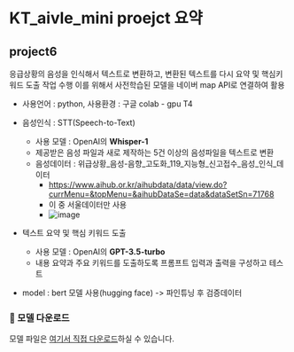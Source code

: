 # KT_aivle_mini proejct 요약

## project6

응급상황의 음성을 인식해서 텍스트로 변환하고, 변환된 텍스트를 다시 요약 및 핵심키워드 도출 작업 수행 
이를 위해서 사전학습된 모델을 네이버 map API로 연결하여 활용
* 사용언어 : python, 사용환경 : 구글 colab - gpu T4
* 음성인식 : STT(Speech-to-Text)
    * 사용 모델 : OpenAI의 **Whisper-1**
    * 제공받은 음성 파일과 새로 제작하는 5건 이상의 음성파일을 텍스트로 변환
    * 음성데이터 : 위급상황_음성-음향_고도화_119_지능형_신고접수_음성_인식_데이터
       * https://www.aihub.or.kr/aihubdata/data/view.do?currMenu=&topMenu=&aihubDataSe=data&dataSetSn=71768
       * 이 중 서울데이터만 사용
       * ![image](https://github.com/user-attachments/assets/b48b79a4-b851-495a-9729-1c77ff94b162)
         
* 텍스트 요약 및 핵심 키워드 도출
    * 사용 모델 : OpenAI의 **GPT-3.5-turbo**
    * 내용 요약과 주요 키워드를 도출하도록 프롬프트 입력과 출력을 구성하고 테스트

* model : bert 모델 사용(hugging face) -> 파인튜닝 후 검증데이터

### 🔗 모델 다운로드

모델 파일은 [여기서 직접 다운로드]([https://drive.google.com/file/d/1AbCdEfGhIjKlMnOpQrStUvWxYz/view?usp=sharing](https://drive.google.com/drive/folders/15ZtV0uTglJj78jKAVsGqyBy18WOxLJzn?usp=sharing))하실 수 있습니다.
      

